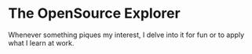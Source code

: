 # The OpenSource Explorer
Whenever something piques my interest, I delve into it for fun or to apply what I learn at work.
